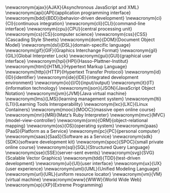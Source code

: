 \newacronym{ajax}{AJAX}{Asynchronous JavaScript and XML}
\newacronym{api}{API}{application programming interface}
\newacronym{bdd}{BDD}{behavior-driven development}
\newacronym{ci}{CI}{continuous integration}
\newacronym{cli}{CLI}{command-line interface}
\newacronym{cpu}{CPU}{central processing unit}
\newacronym{cs}{CS}{computer science}
\newacronym{css}{CSS}{Cascading Style Sheets}
\newacronym{dom}{DOM}{Document Object Model}
\newacronym{dsl}{DSL}{domain-specific language}
\newacronym{gif}{GIF}{Graphics Interchange Format}
\newacronym{gil}{GIL}{Global Interpreter Lock}
\newacronym{gui}{GUI}{graphical user interface}
\newacronym{hpi}{HPI}{Hasso-Plattner-Institut}
\newacronym{html}{HTML}{Hypertext Markup Language}
\newacronym{http}{HTTP}{Hypertext Transfer Protocol}
\newacronym{id}{ID}{identifier}
\newacronym{ide}{IDE}{integrated development environment}
\newacronym{io}{I/O}{input/output}
\newacronym{it}{IT}{information technology}
\newacronym{json}{JSON}{JavaScript Object Notation}
\newacronym{jvm}{JVM}{Java virtual machine}
\newacronym{lms}{LMS}{learning management system}
\newacronym{lti}{LTI}{Learning Tools Interoperability}
\newacronym{lxc}{LXC}{Linux Containers}
\newacronym{mooc}{MOOC}{massive open online course}
\newacronym{mri}{MRI}{Matz’s Ruby Interpreter}
\newacronym{mvc}{MVC}{model-view-controller}
\newacronym{orm}{ORM}{object-relational mapping}
\newacronym{os}{OS}{operating system}
\newacronym{paas}{PaaS}{Platform as a Service}
\newacronym{pc}{PC}{personal computer}
\newacronym{saas}{SaaS}{Software as a Service}
\newacronym{sdk}{SDK}{software development kit}
\newacronym{spoc}{SPOC}{small private online course}
\newacronym{sql}{SQL}{Structured Query Language}
\newacronym{sse}{SSE}{server-sent events}
\newacronym{svg}{SVG}{Scalable Vector Graphics}
\newacronym{tdd}{TDD}{test-driven development}
\newacronym{ui}{UI}{user interface}
\newacronym{ux}{UX}{user experience}
\newacronym{uml}{UML}{Unified Modeling Language}
\newacronym{url}{URL}{uniform resource locator}
\newacronym{vm}{VM}{virtual machine}
\newacronym{www}{WWW}{World Wide Web}
\newacronym{xp}{XP}{Extreme Programming}